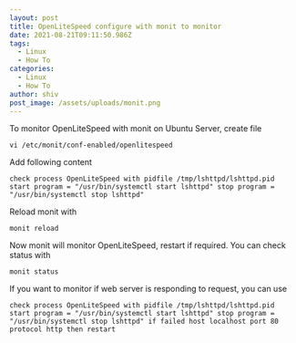 ```yaml
---
layout: post
title: OpenLiteSpeed configure with monit to monitor
date: 2021-08-21T09:11:50.986Z
tags:
  - Linux
  - How To
categories:
  - Linux
  - How To
author: shiv
post_image: /assets/uploads/monit.png
---
```

To monitor OpenLiteSpeed with monit on Ubuntu Server, create file

`vi /etc/monit/conf-enabled/openlitespeed`

Add following content

`check process OpenLiteSpeed with pidfile /tmp/lshttpd/lshttpd.pid
    start program = "/usr/bin/systemctl start lshttpd"
    stop program = "/usr/bin/systemctl stop lshttpd"`

Reload monit with

`monit reload`

Now monit will monitor OpenLiteSpeed, restart if required. You can check status with

`monit status`

If you want to monitor if web server is responding to request, you can use

`check process OpenLiteSpeed with pidfile /tmp/lshttpd/lshttpd.pid
    start program = "/usr/bin/systemctl start lshttpd"
    stop program = "/usr/bin/systemctl stop lshttpd"
    if failed host localhost port 80 protocol http then restart`